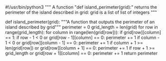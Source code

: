 #!/usr/bin/python3
"""
A function "def island_perimeter(grid):"
returns the perimeter of the island described in grid:
grid is a list of list of integers
"""


def island_perimeter(grid):
    """A function that outputs the perimeter of an island described by grid"""
    perimeter = 0
    grid_length = len(grid)
    for row in range(grid_length):
        for column in range(len(grid[row])):
            if grid[row][column] == 1:
                if row - 1 < 0 or grid[row - 1][column] == 0:
                    perimeter += 1
                if column - 1 < 0 or grid[row][column - 1] == 0:
                    perimeter += 1
                if column + 1 >= len(grid[row]) or grid[row][column + 1] == 0:
                    perimeter += 1
                if row + 1 >= grid_length or grid[row + 1][column] == 0:
                    perimeter += 1
    return perimeter
